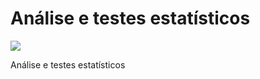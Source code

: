 # Análise e testes estatísticos
[<img src="https://img.shields.io/badge/author-rlrocha-orange?style=flat-square"/>](https://github.com/rlrocha)
 
 Análise e testes estatísticos